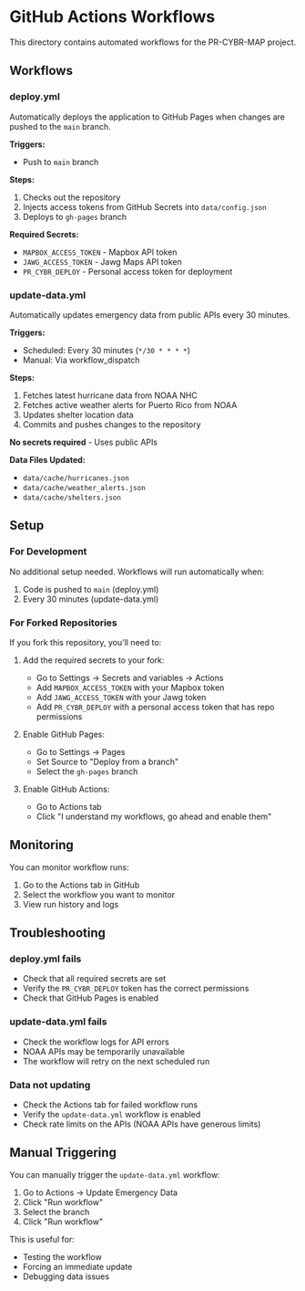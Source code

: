 # GitHub Actions Workflows

This directory contains automated workflows for the PR-CYBR-MAP project.

## Workflows

### deploy.yml
Automatically deploys the application to GitHub Pages when changes are pushed to the `main` branch.

**Triggers:**
- Push to `main` branch

**Steps:**
1. Checks out the repository
2. Injects access tokens from GitHub Secrets into `data/config.json`
3. Deploys to `gh-pages` branch

**Required Secrets:**
- `MAPBOX_ACCESS_TOKEN` - Mapbox API token
- `JAWG_ACCESS_TOKEN` - Jawg Maps API token
- `PR_CYBR_DEPLOY` - Personal access token for deployment

### update-data.yml
Automatically updates emergency data from public APIs every 30 minutes.

**Triggers:**
- Scheduled: Every 30 minutes (`*/30 * * * *`)
- Manual: Via workflow_dispatch

**Steps:**
1. Fetches latest hurricane data from NOAA NHC
2. Fetches active weather alerts for Puerto Rico from NOAA
3. Updates shelter location data
4. Commits and pushes changes to the repository

**No secrets required** - Uses public APIs

**Data Files Updated:**
- `data/cache/hurricanes.json`
- `data/cache/weather_alerts.json`
- `data/cache/shelters.json`

## Setup

### For Development
No additional setup needed. Workflows will run automatically when:
1. Code is pushed to `main` (deploy.yml)
2. Every 30 minutes (update-data.yml)

### For Forked Repositories
If you fork this repository, you'll need to:

1. Add the required secrets to your fork:
   - Go to Settings → Secrets and variables → Actions
   - Add `MAPBOX_ACCESS_TOKEN` with your Mapbox token
   - Add `JAWG_ACCESS_TOKEN` with your Jawg token
   - Add `PR_CYBR_DEPLOY` with a personal access token that has repo permissions

2. Enable GitHub Pages:
   - Go to Settings → Pages
   - Set Source to "Deploy from a branch"
   - Select the `gh-pages` branch

3. Enable GitHub Actions:
   - Go to Actions tab
   - Click "I understand my workflows, go ahead and enable them"

## Monitoring

You can monitor workflow runs:
1. Go to the Actions tab in GitHub
2. Select the workflow you want to monitor
3. View run history and logs

## Troubleshooting

### deploy.yml fails
- Check that all required secrets are set
- Verify the `PR_CYBR_DEPLOY` token has the correct permissions
- Check that GitHub Pages is enabled

### update-data.yml fails
- Check the workflow logs for API errors
- NOAA APIs may be temporarily unavailable
- The workflow will retry on the next scheduled run

### Data not updating
- Check the Actions tab for failed workflow runs
- Verify the `update-data.yml` workflow is enabled
- Check rate limits on the APIs (NOAA APIs have generous limits)

## Manual Triggering

You can manually trigger the `update-data.yml` workflow:
1. Go to Actions → Update Emergency Data
2. Click "Run workflow"
3. Select the branch
4. Click "Run workflow"

This is useful for:
- Testing the workflow
- Forcing an immediate update
- Debugging data issues
